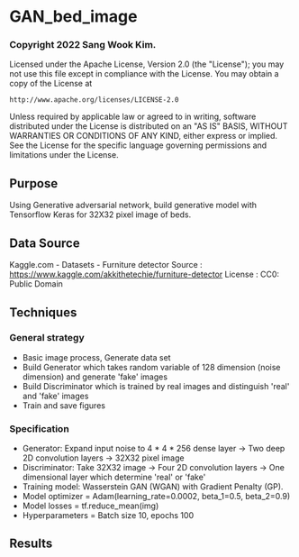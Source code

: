# GAN_bed_image
### Copyright 2022 Sang Wook Kim.
Licensed under the Apache License, Version 2.0 (the "License");
you may not use this file except in compliance with the License.
You may obtain a copy of the License at

    http://www.apache.org/licenses/LICENSE-2.0

Unless required by applicable law or agreed to in writing, software
distributed under the License is distributed on an "AS IS" BASIS,
WITHOUT WARRANTIES OR CONDITIONS OF ANY KIND, either express or implied.
See the License for the specific language governing permissions and
limitations under the License.

## Purpose
Using Generative adversarial network, build generative model with Tensorflow Keras for 32X32 pixel image of beds.

## Data Source
Kaggle.com - Datasets - Furniture detector
Source : https://www.kaggle.com/akkithetechie/furniture-detector
License : CC0: Public Domain

## Techniques
### General strategy
 - Basic image process, Generate data set 
 - Build Generator which takes random variable of 128 dimension (noise dimension) and generate 'fake' images
 - Build Discriminator which is trained by real images and distinguish 'real' and 'fake' images
 - Train and save figures

### Specification
 - Generator: Expand input noise to 4 * 4 * 256 dense layer -> Two deep 2D convolution layers -> 32X32 pixel image
 - Discriminator: Take 32X32 image -> Four 2D convolution layers -> One dimensional layer which determine 'real' or 'fake'
 - Training model: Wasserstein GAN (WGAN) with Gradient Penalty (GP). 
 - Model optimizer = Adam(learning_rate=0.0002, beta_1=0.5, beta_2=0.9)
 - Model losses = tf.reduce_mean(img)
 - Hyperparameters = Batch size 10, epochs 100

## Results
